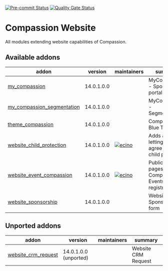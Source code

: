 <!-- /!\ Non OCA Context : Set here the badge of your runbot / runboat instance. -->

[![Pre-commit Status](https://github.com/CompassionCH/compassion-website/actions/workflows/pre-commit.yml/badge.svg?branch=14.0)](https://github.com/CompassionCH/compassion-website/actions/workflows/pre-commit.yml?query=branch%3A14.0)
[![Quality Gate Status](https://sonarcloud.io/api/project_badges/measure?project=CompassionCH_compassion-website&metric=alert_status)](https://sonarcloud.io/summary/new_code?id=CompassionCH_compassion-website)

<!-- /!\ Non OCA Context : Set here the badge of your translation instance. -->

<!-- /!\ do not modify above this line -->

# Compassion Website

All modules extending website capabilities of Compassion.

<!-- prettier-ignore-start -->
[//]: # (addons)

Available addons
----------------
addon | version | maintainers | summary
--- | --- | --- | ---
[my_compassion](my_compassion/) | 14.0.1.0.0 |  | MyCompassion - Sponsor portal website
[my_compassion_segmentation](my_compassion_segmentation/) | 14.0.1.0.0 |  | MyCompassion - Segmentation
[theme_compassion](theme_compassion/) | 14.0.1.0.0 |  | Compassion Blue Theme
[website_child_protection](website_child_protection/) | 14.0.1.0.0 | [![ecino](https://github.com/ecino.png?size=30px)](https://github.com/ecino) | Adds a form for letting partners agree with the child protection
[website_event_compassion](website_event_compassion/) | 14.0.1.0.0 | [![ecino](https://github.com/ecino.png?size=30px)](https://github.com/ecino) | Public website pages for Compassion Events with registration
[website_sponsorship](website_sponsorship/) | 14.0.1.0.0 |  | Website - Sponsor a child form


Unported addons
---------------
addon | version | maintainers | summary
--- | --- | --- | ---
[website_crm_request](website_crm_request/) | 14.0.1.0.0 (unported) |  | Website CRM Request

[//]: # (end addons)
<!-- prettier-ignore-end -->
